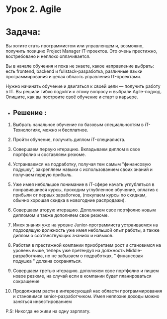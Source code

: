 # Урок 2. Agile

# Задача:

Вы хотите стать программистом или управленцем и, возможно, получить позицию Project Manager IT-проектов. Это очень престижно, востребовано и неплохо оплачивается.

Вы в начале обучения и пока не знаете, какое направление выбрать: есть frontend, backend и fullstack-разработка, различные языки программирования и целая область управления IT-проектами.

Нужно начинать обучение и двигаться к своей цели — получить работу в IT. Вы решили гибко подойти к этому вопросу и выбрали Agile-подход. Опишите, как вы построите своё обучение и старт в карьере.

* ## Решение : 

1. Выбрать начальное обучение по базовым специальностям в iT-Технологиях, можно и бесплатное.

2. Пройти обучение, получить диплом iT-специалиста.

3. Совершаем первую итерацию. Вкладываем диплом в свое портфолио и составляем резюме.

4. Устраиваемся на подработку, получая тем самым "финансовую подушку", закрепляем навыки с использованием своих знаний и получаем первую прибыль.

5. Уже имея небольшое понимание в iT-сфере начать углубляться в понравившиеся курсы, проходим углубленное обучение, оплатив с прибыли от первых заработков, (покупаем курсы по скидкам, обычно хорошая скидка в новогодние распродажи).

6. Совершаем вторую итерацию. Дополняем свое портфолио новым дипломом и также дополняем свое резюме.

7. Имея знания уже на уровне Junior-программиста устраиваемся на подходящую должность уже имея небольшой опыт работы, а также диплом о соотвествующих знаниях и навыков.

8. Работая в престижной компании приобретаем рост и становимся на уровень выше, теперь уже претендуя на должность Middle-разработчика, но не забываем о подработках, " финансовая подушка " должна сохраняться.

9. Совершаем третью итерацию. дополняем свое портфолио и пишем новое резюме, на случай если в компании будет планироваться сокращение

10. Продолжаем расти в интересующей нас области программирования и становимся senior-разработчиком. Имея неплохие доходы можно заняться инвестированием

P.S: Никогда не живи на одну зарплату.
